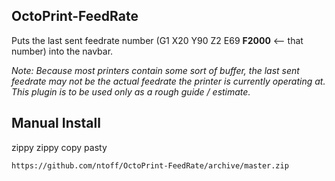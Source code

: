## OctoPrint-FeedRate

Puts the last sent feedrate number (G1 X20 Y90 Z2 E69 **F2000** <-- that number) into the navbar.

*Note: Because most printers contain some sort of buffer, the last sent feedrate may not be the actual feedrate the printer is currently operating at. This plugin is to be used only as a rough guide / estimate.*

## Manual Install

zippy zippy copy pasty

    https://github.com/ntoff/OctoPrint-FeedRate/archive/master.zip